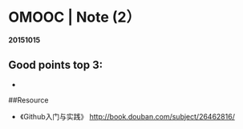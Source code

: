 # OMOOC | Note (2）
**20151015**


## Good points top 3:
- 



##Resource
- 《Github入门与实践》 http://book.douban.com/subject/26462816/

